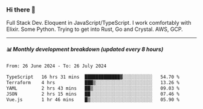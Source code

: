 ### Hi there 👋

Full Stack Dev. Eloquent in JavaScript/TypeScript. I work comfortably with Elixir. Some Python. Trying to get into Rust, Go and Crystal. AWS, GCP.

***

##### 📊 Monthly development breakdown (updated every 8 hours)

<!--START_SECTION:waka-->

```txt
From: 26 June 2024 - To: 26 July 2024

TypeScript   16 hrs 31 mins  █████████████▓░░░░░░░░░░░   54.70 %
Terraform    4 hrs           ███▒░░░░░░░░░░░░░░░░░░░░░   13.26 %
YAML         2 hrs 43 mins   ██▒░░░░░░░░░░░░░░░░░░░░░░   09.03 %
JSON         2 hrs 15 mins   ██░░░░░░░░░░░░░░░░░░░░░░░   07.46 %
Vue.js       1 hr 46 mins    █▒░░░░░░░░░░░░░░░░░░░░░░░   05.90 %
```

<!--END_SECTION:waka-->
